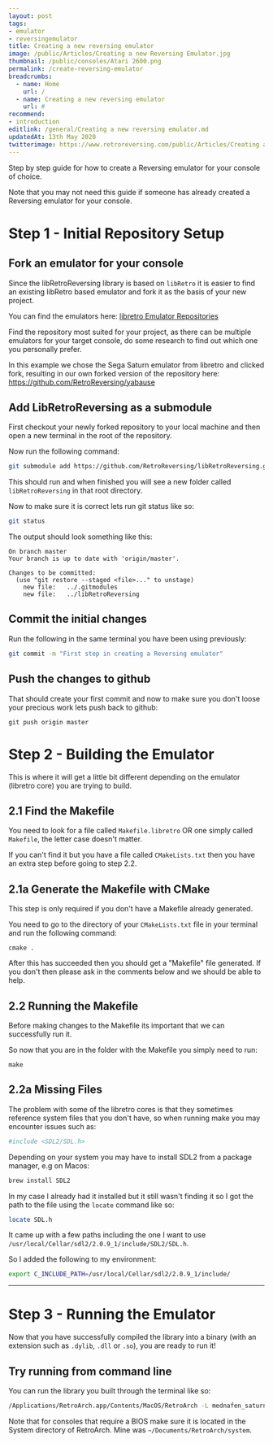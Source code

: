 ```yaml
---
layout: post
tags: 
- emulator
- reversingemulator
title: Creating a new reversing emulator
image: /public/Articles/Creating a new Reversing Emulator.jpg
thumbnail: /public/consoles/Atari 2600.png
permalink: /create-reversing-emulator
breadcrumbs:
  - name: Home
    url: /
  - name: Creating a new reversing emulator
    url: #
recommend: 
- introduction
editlink: /general/Creating a new reversing emulator.md
updatedAt: 13th May 2020
twitterimage: https://www.retroreversing.com/public/Articles/Creating a new reversing emulator.jpg
---
```


Step by step guide for how to create a Reversing emulator for your console of choice.

Note that you may not need this guide if someone has already created a Reversing emulator for your console.

# Step 1 - Initial Repository Setup

## Fork an emulator for your console
Since the libRetroReversing library is based on `libRetro` it is easier to find an existing libRetro based emulator and fork it as the basis of your new project.

You can find the emulators here:
[libretro Emulator Repositories](https://github.com/libretro)

Find the repository most suited for your project, as there can be multiple emulators for your target console, do some research to find out which one you personally prefer.

In this example we chose the Sega Saturn emulator from libretro and clicked fork, resulting in our own forked version of the repository here: https://github.com/RetroReversing/yabause

## Add LibRetroReversing as a submodule
First checkout your newly forked repository to your local machine and then open a new terminal in the root of the repository.

Now run the following command:
```bash
git submodule add https://github.com/RetroReversing/libRetroReversing.git
```

This should run and when finished you will see a new folder called `libRetroReversing` in that root directory.

Now to make sure it is correct lets run git status like so:
```bash
git status
```
The output should look something like this:
```
On branch master
Your branch is up to date with 'origin/master'.

Changes to be committed:
  (use "git restore --staged <file>..." to unstage)
	new file:   ../.gitmodules
	new file:   ../libRetroReversing
```

## Commit the initial changes
Run the following in the same terminal you have been using previously:
```bash
git commit -m "First step in creating a Reversing emulator"
```

## Push the changes to github
That should create your first commit and now to make sure you don't loose your precious work lets push back to github:
```
git push origin master
```

# Step 2 - Building the Emulator
This is where it will get a little bit different depending on the emulator (libretro core) you are trying to build.

## 2.1 Find the Makefile
You need to look for a file called `Makefile.libretro` OR one simply called `Makefile`, the letter case doesn't matter.

If you can't find it but you have a file called `CMakeLists.txt` then you have an extra step before going to step 2.2.

## 2.1a Generate the Makefile with CMake
This step is only required if you don't have a Makefile already generated.

You need to go to the directory of your `CMakeLists.txt` file in your terminal and run the following command:
```
cmake .
```

After this has succeeded then you should get a "Makefile" file generated. If you don't then please ask in the comments below and we should be able to help.

## 2.2 Running the Makefile
Before making changes to the Makefile its important that we can successfully run it.

So now that you are in the folder with the Makefile you simply need to run:
```
make
```

## 2.2a Missing Files
The problem with some of the libretro cores is that they sometimes reference system files that you don't have, so when running make you may encounter issues such as:
```bash
#include <SDL2/SDL.h>
```

Depending on your system you may have to install SDL2 from a package manager, e.g on Macos:
```bash
brew install SDL2
```

In my case I already had it installed but it still wasn't finding it so I got the path to the file using the `locate` command like so:
```bash
locate SDL.h
```

It came up with a few paths including the one I want to use `/usr/local/Cellar/sdl2/2.0.9_1/include/SDL2/SDL.h`.

So I added the following to my environment:
```bash
export C_INCLUDE_PATH=/usr/local/Cellar/sdl2/2.0.9_1/include/
```

---
# Step 3 - Running the Emulator
Now that you have successfully compiled the library into a binary (with an extension such as `.dylib`, `.dll` or `.so`), you are ready to run it!

## Try running from command line
You can run the library you built through the terminal like so:
```bash
/Applications/RetroArch.app/Contents/MacOS/RetroArch -L mednafen_saturn_libretro.dylib "/Saturn/Games/Awesome Game.cue" -v
```

Note that for consoles that require a BIOS make sure it is located in the System directory of RetroArch. Mine was `~/Documents/RetroArch/system`.
